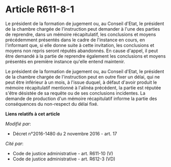 # Article R611-8-1

Le président de la formation de jugement ou, au Conseil d'Etat, le président de la  chambre chargée de l'instruction peut
demander à l'une des parties de reprendre, dans un mémoire récapitulatif, les conclusions et moyens précédemment présentés
dans le cadre de l'instance en cours, en l'informant que, si elle donne suite à cette invitation, les conclusions et moyens
non repris seront réputés abandonnés. En cause d'appel, il peut être demandé à la partie de reprendre également les
conclusions et moyens présentés en première instance qu'elle entend maintenir.

Le président de la formation de jugement ou, au Conseil d'Etat, le président de la chambre chargée de l'instruction peut en
outre fixer un délai, qui ne peut être inférieur à un mois, à l'issue duquel, à défaut d'avoir produit le mémoire
récapitulatif mentionné à l'alinéa précédent, la partie est réputée s'être désistée de sa requête ou de ses conclusions
incidentes. La demande de production d'un mémoire récapitulatif informe la partie des conséquences du non-respect du délai
fixé.

**Liens relatifs à cet article**

_Modifié par_:

  - Décret n°2016-1480 du 2 novembre 2016 - art. 17

_Cité par_:

  - Code de justice administrative - art. R611-10 (V)
  - Code de justice administrative - art. R612-3 (VD)
